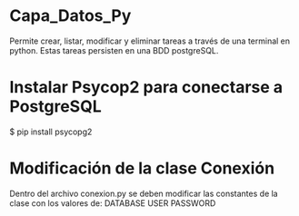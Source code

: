 # Capa_Datos_Py

Permite crear, listar, modificar y eliminar tareas a través de una terminal en python.
Estas tareas persisten en una BDD postgreSQL.

# Instalar Psycop2 para conectarse a PostgreSQL

$ pip install psycopg2

# Modificación de la clase Conexión

Dentro del archivo conexion.py se deben modificar las constantes de la clase con los valores de:
DATABASE
USER
PASSWORD
